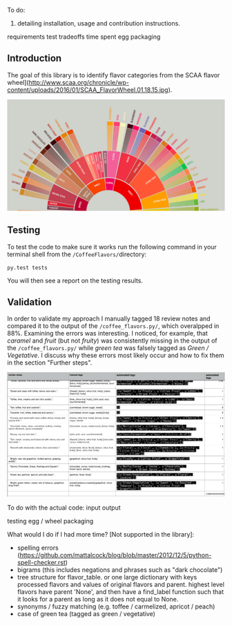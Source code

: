 To do:

1. detailing installation, usage and contribution instructions.

requirements
test
tradeoffs
time spent
egg packaging

## Introduction

The goal of this library is to identify flavor categories from the SCAA flavor wheel](http://www.scaa.org/chronicle/wp-content/uploads/2016/01/SCAA_FlavorWheel.01.18.15.jpg).

![flavor_wheel](flavor_wheel.png)

## Testing

To test the code to make sure it works run the following command in your terminal shell from the <code>/CoffeeFlavors/</code>directory:

	py.test tests	

You will then see a report on the testing results.

## Validation

In order to validate my approach I manually tagged 18 review notes and compared it to the output of the <code>/coffee_flavors.py/</code>, which overalpped in 88%. Examining the errors was interesting. I noticed, for example, that *caramel* and *fruit* (but not *fruity*) was consistently missing in the output of the <code>/coffee_flavors.py/</code> while *green tea* was falsely tagged as *Green / Vegetative*. I discuss why these errors most likely occur and how to fix them in the section "Further steps".

![validation](validation.png)

To do with the actual code:
input output

testing
egg / wheel packaging 


What would I do if I had more time? [Not supported in the library]:
- spelling errors (https://github.com/mattalcock/blog/blob/master/2012/12/5/python-spell-checker.rst)
- bigrams (this includes negations and phrases such as "dark chocolate")
- tree structure for flavor_table. or one large dictionary with keys processed flavors and values of original flavors and parent. highest level flavors have parent 'None', and then have a find_label function such that it looks for a parent as long as it does not equal to None.
- synonyms / fuzzy matching (e.g. toffee / carmelized, apricot / peach)
- case of green tea (tagged as green / vegetative)
